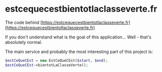 # estcequecestbientotlaclasseverte.fr

The code behind [https://estcequecestbientotlaclasseverte.fr](https://estcequecestbientotlaclasseverte.fr)

If you don't understand what is the goal of this application... Well - that's absolutely normal.

The main service and probably the most interesting part of this project is:

```php
$estCeQueCEst = new EstCeQueCEst($start, $end);
$estCeQueCEst->bientotLaClasseVerte();
```
